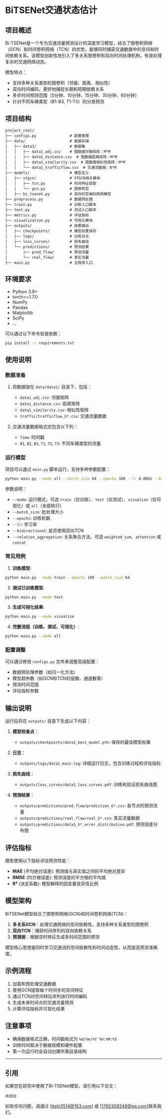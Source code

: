 # BiTSENet交通状态估计

## 项目概述

Bi-TSENet是一个专为交通流量预测设计的深度学习模型，结合了图卷积网络（GCN）和时间卷积网络（TCN）的优势，能够同时捕获交通数据中的空间和时间依赖关系。该模型创新性地引入了多关系图卷积和双向时间处理机制，有效处理复杂的交通网络动态。

模型特点：
- 支持多种关系类型的图卷积（邻接、距离、相似性）
- 双向时间编码，更好地捕捉长期和短期依赖关系
- 多步时间预测范围（5分钟、10分钟、15分钟、30分钟、60分钟）
- 针对不同车辆类型（B1-B3, T1-T3）的分类预测

## 项目结构

```
project_root/
├── configs.py               # 配置管理
├── data/                    # 数据存储
│   ├── data1/               # 数据集
│   │   ├── data1_adj.csv    # 图数据邻接矩阵：M*M
│   │   ├── data1_distance.csv  # 图数据距离矩阵：M*M
│   │   ├── data1_similarity.csv  # 图数据相似性矩阵：M*M
│   │   └── data1_trafficflow.csv  # 交通流数据：N*M
├── models/                  # 模型定义
│   ├── stgcn/               # STGCN相关模块
│   │   ├── tcn.py           # 时间特征提取
│   │   └── gcn.py           # 图卷积层
│   ├── bi_tsenet.py         # 双向时空编码网络模型
├── preprocess.py            # 数据预处理
├── train.py                 # 训练入口脚本
├── test.py                  # 测试入口脚本
├── metrics.py               # 评估指标
├── visualization.py         # 可视化模块
├── outputs/                 # 结果输出
│   ├── checkpoints/         # 模型权重保存
│   ├── logs/                # 训练日志
│   ├── loss_curves/         # 损失曲线
│   └── predictions/         # 预测结果
│       ├── pred_flow/       # 预测流量
│       └── real_flow/       # 真实流量
├── main.py                  # 主程序入口
```

## 环境要求

- Python 3.8+
- torch>=1.7.0
- NumPy
- Pandas
- Matplotlib
- SciPy
- ...

可以通过以下命令安装依赖：

```bash
pip install -r requirements.txt
```

## 使用说明

### 数据准备

1. 将数据放在 `data/data1/` 目录下，包括：
   - `data1_adj.csv`: 邻接矩阵
   - `data1_distance.csv`: 距离矩阵
   - `data1_similarity.csv`: 相似性矩阵
   - `traffic/trafficflow_G*.csv`: 交通流量数据

2. 交通流量数据格式应包含以下列：
   - `Time`: 时间戳
   - `B1`, `B2`, `B3`, `T1`, `T2`, `T3`: 不同车辆类型的流量

### 运行模型

项目可以通过 `main.py` 脚本运行，支持多种参数配置：

```bash
python main.py --mode all --batch_size 64 --epochs 100 --lr 0.0001 --bidirectional
```

参数说明：
- `--mode`: 运行模式，可选 `train`（仅训练）、`test`（仅测试）、`visualize`（仅可视化）或 `all`（全部执行）
- `--batch_size`: 批处理大小
- `--epochs`: 训练轮数
- `--lr`: 学习率
- `--bidirectional`: 是否使用双向TCN
- `--relation_aggregation`: 关系聚合方法，可选 `weighted_sum`、`attention` 或 `concat`

### 常见用例

1. **训练模型**:
```bash
python main.py --mode train --epochs 100 --batch_size 64
```

2. **测试已训练模型**:
```bash
python main.py --mode test
```

3. **生成可视化结果**:
```bash
python main.py --mode visualize
```

4. **完整流程（训练、测试、可视化）**:
```bash
python main.py --mode all
```

### 配置调整

可以通过修改 `configs.py` 文件来调整高级配置：

- 数据预处理参数（如归一化方法）
- 模型超参数（如GCN和TCN的层数、通道数等）
- 预测时间范围
- 评估指标参数

## 输出说明

运行后将在 `outputs/` 目录下生成以下内容：

1. **模型检查点**：
   - `outputs/checkpoints/data1_best_model.pth`: 保存的最佳模型权重

2. **日志**：
   - `outputs/logs/data1_main.log`: 详细运行日志，包含训练过程和评估指标

3. **损失曲线**：
   - `outputs/loss_curves/data1_loss_curves.pdf`: 训练和验证损失曲线图

4. **预测结果**：
   - `outputs/predictions/pred_flow/prediction_G*.csv`: 各节点的预测流量
   - `outputs/predictions/real_flow/real_G*.csv`: 真实流量数据
   - `outputs/predictions/data1_h*_error_distribution.pdf`: 预测误差分布图

## 评估指标

模型使用以下指标评估预测性能：

- **MAE** (平均绝对误差): 预测值与真实值之间的平均绝对差异
- **RMSE** (均方根误差): 预测误差的平方根的平均值
- **R²** (决定系数): 模型解释的因变量变异性比例

## 模型架构

BiTSENet模型结合了图卷积网络(GCN)和时间卷积网络(TCN)：

1. **多关系GCN**：处理交通网络的空间依赖性，支持多种关系类型的图卷积
2. **双向TCN**：捕获时间序列的双向依赖关系
3. **预测层**：根据空时特征生成多时间范围的预测

模型核心思想是同时学习交通流的空间依赖性和时间动态性，从而提高预测准确度。

## 示例流程

1. 加载和预处理交通数据
2. 使用GCN提取每个时间步的空间特征
3. 通过TCN对空间特征序列进行时间编码
4. 生成未来时间点的交通流量预测
5. 计算评估指标并可视化结果

## 注意事项

- 确保数据格式正确，时间戳格式为 `%d/%m/%Y %H:%M:%S`
- 训练时间取决于数据规模和硬件配置
- 第一次运行时会自动创建所需目录结构

---

## 引用

如果您在研究中使用了Bi-TSENet模型，请引用以下论文：

```
待添加
```



如有任何问题，请通过 [ttshi3514@163.com] 或 [1765309248@qq.com]联系我们。
